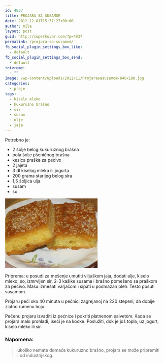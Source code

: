 ```yaml
---
id: 4837
title: PROJARA SA SUSAMOM
date: 2012-12-01T15:37:27+00:00
author: mila
layout: post
guid: http://superkuvar.com/?p=4837
permalink: /projara-sa-susamom/
fb_social_plugin_settings_box_like:
  - default
fb_social_plugin_settings_box_send:
  - default
totvreme:
  - ""
image: /wp-content/uploads/2012/11/Projarasasusamom-940x198.jpg
categories:
  - proje
tags:
  - kiselo mleko
  - kukuruzno brašno
  - sir
  - susam
  - ulje
  - jaja
---
```

Potrebno je:

  * 2 šolje belog kukuruznog brašna
  * pola šolje pšeničnog brašna
  * kesica praška za pecivo
  * 2 jajeta
  * 3 dl kiselog mleka ili jogurta
  * 200 grama starijeg belog sira
  * 1,5 šoljica ulja
  * susam
  * so

<img class="alignnone size-medium wp-image-4838" title="Projarasasusamom" src="/wp-content/uploads/2012/11/Projarasasusamom-300x225.jpg" alt="" width="300" height="225" /> 

Priprema: u posudi za mešenje umutiti viljuškom jaja, dodati ulje, kiselo mleko, so, izmrvljen sir, 2-3 kašike susama i brašno pomešano sa praškom za pecivo. Masu izmešati varjačom i sipati u podmazan pleh. Testo posuti susamom.

Projaru peći oko 40 minuta u pećnici zagrejanoj na 220 stepeni, da dobije zlatno rumenu boju.

Pečenu projaru izvaditi iz pećnice i pokriti platnenom salvetom. Kada se projara malo prohladi, iseći je na kocke. Poslužiti, dok je još topla, uz jogurt, kiselo mleko ili sir.

### Napomena:
> ukoliko nemate domaće kukuruzno brašno, projara se može pripremiti i od industrijskog.